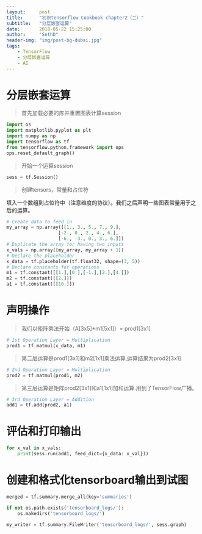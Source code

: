 ```yaml
---
layout:     post
title:      "初识tensorflow Cookbook chapter2（二）"
subtitle:   "分层嵌套运算"
date:       2018-05-22 15:25:00
author:     "SethD"
header-img: "img/post-bg-dubai.jpg"
tags:
    - TensorFlow
    - 分层嵌套运算
    - AI
---
```


# 分层嵌套运算
> 首先加载必要的库并重置图表计算session

```Python
import os
import matplotlib.pyplot as plt
import numpy as np
import tensorflow as tf
from tensorflow.python.framework import ops
ops.reset_default_graph()
```

> 开始一个运算session
```Python
sess = tf.Session()
```

> 创建tensors，常量和占位符

填入一个数组到占位符中（注意维度的协议）。我们之后声明一些图表常量用于之后的运算。
```Python
# Create data to feed in
my_array = np.array([[1., 3., 5., 7., 9.],
                   [-2., 0., 2., 4., 6.],
                   [-6., -3., 0., 3., 6.]])
# Duplicate the array for having two inputs
x_vals = np.array([my_array, my_array + 1])
# Declare the placeholder
x_data = tf.placeholder(tf.float32, shape=(3, 5))
# Declare constants for operations
m1 = tf.constant([[1.],[0.],[-1.],[2.],[4.]])
m2 = tf.constant([[2.]])
a1 = tf.constant([[10.]])
```

# 声明操作
> 我们以矩阵乘法开始（A[3x5]*m1[5x1]）= prod1[3x1]
```Python
# 1st Operation Layer = Multiplication
prod1 = tf.matmul(x_data, m1)
```

> 第二层运算是prod1[3x1]和m2[1x1]乘法运算,运算结果为prod2[3x1]
```Python
# 2nd Operation Layer = Multiplication
prod2 = tf.matmul(prod1, m2)
```
> 第三层运算是矩阵prod2[3x1]和a1[1x1]加和运算.用到了TensorFlow广播。
```Python
# 3rd Operation Layer = Addition
add1 = tf.add(prod2, a1)
```

# 评估和打印输出
```Python
for x_val in x_vals:
    print(sess.run(add1, feed_dict={x_data: x_val}))
```

# 创建和格式化tensorboard输出到试图
```Python
merged = tf.summary.merge_all(key='summaries')

if not os.path.exists('tensorboard_logs/'):
    os.makedirs('tensorboard_logs/')

my_writer = tf.summary.FileWriter('tensorboard_logs/', sess.graph)
```
